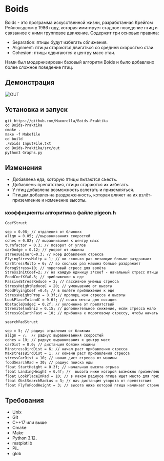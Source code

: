 # Boids
Boids - это программа искусственной жизни, разработанная Крейгом Рейнольдсом в 1986 году, которая имитирует стадное поведение птиц и связанное с ними групповое движение.
Содержит три основых правила:
- Separation: птицы будут избегать сближения.
- Alignment: птицы стараются двигаться со средней скоростью стаи.
- Cohesion: птицы сдвигаются к центру масс стаи.

Нами был модернизирован базовый алгоритм Boids и было добавлено более сложное поведение птиц.
## Демонстрация

![OUT](https://github.com/Maxorella/Boids-Praktika/assets/90093089/9c025d3d-faa4-422e-9eb8-2995be086a71)

## Установка и запуск
```html
git https://github.com/Maxorella/Boids-Praktika
cd Boids-Praktika
cmake .
make -f Makefile
cd build
./Boids InputFile.txt
cd Boids-Praktika/src/out
python3 Graphs.py
```
## Изменения
- Добавлена еда, которую птицы пытаются съесть.
- Добавлены препятствия, птицы стараются их избегать.
- У птиц добавлена возможность взлетать и приземляться.
- Птицам добавленна раздраженность, которая влияет на их взлёт-приземление и изменение высоты.
### коэффициенты алгоритма в файле pigeon.h
```html
CoefStruct

sep = 0.08; // отдаления от ближних
align = 0.05; //выравниванния скоростей
cohes = 0.02; // выравнивания к центру масс
turnfactor = 0.3; // поворот от углов
carDodge = 0.12; // уворот от машины
streesGainerC=0.3; // коэф добавления стресса
FlyingStressMultp = 1; // во сколько раз летающие больше раздражают
CarStressMultp = 6; // во сколько раз машина больше раздражает
PorogStress=10; // пороговый стресс для взлёта
StressInitCoef=2; // на каждую единицу z*coef - начальный стресс птицы
FoodCoefXY=0.3; // приближение к еде
PassiveStressReduce = 2; // пассивное уменьш стресса
StressHeightReduceC = 20; // уменьшение от высоты
FoodFlyingCoef =0.4; // в полёте приближение к еде
StressHeightProp = 0.3f;// пропорц изм стресса и высоты
LookPlaceTolandC = 0.6f; // поиск места для посадки
ObstacleDodgeC = 0.2f; // уклонение от препятствий
StremitelnoSniz = 0.15; // дополнительное снижение, если стресса мало
StressGoEarthFast = 10; // прибавка к пороговому стрессу, чтобы начать быстрое снижение

searchRadStruct

sep = 5; // радиус отдаления от ближних
align = 7;  // радиус выравниванния скоростей
cohes = 10; // радиус выравнивания к центру масс
carDist = 8.0; // дистанция боязни машины
MinstressBirdDist = 6; // начал раст прибавления стресса
MaxstressBirdDist = 1; // конечн раст прибавления стресса
stressCarDist = 10; // начал дист стресса от машины
foodSearchRad = 30; // радиус поиска еды
float StartHeight = 0.3f; // начальная высота отрыва
float LandingHeight = 0.4f; //  высота ниже которой возможно приземление
float LookPlaceInRad = 10; // в каком радиусе птица ищет место для приземления
float ObstSearchRadius = 3; // нач дистанция уворота от препятствия
float FlyToFoodHeight = 3; // высота ниже которой птица начинает стремится к еде
```
## Требования
- Unix
- Git
- C++17 или выше
- Cmake
- Make
- Python 3.12.
- matplotlib
- PIL
- glob
